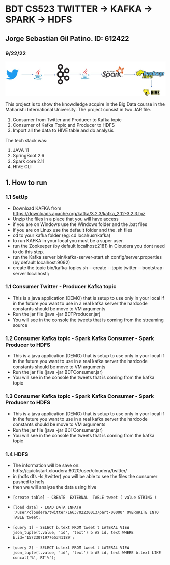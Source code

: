 # BDT CS523 TWITTER -> KAFKA -> SPARK -> HDFS
## Jorge Sebastian Gil Patino. ID: 612422
### 9/22/22

![Pipeline](https://github.com/sebastiangilpatino/twitter-kafka-spark-hadoop/blob/master/Pipeline.jpg)

This project is to show the knowdledge acquire in the Big Data course in the Maharishi International University. The project consist in two JAR file.

1. Consumer from Twitter and Producer to Kafka topic
2. Consumer of Kafka Topic and Producer to HDFS
3. Import all the data to HIVE table and do analysis

The tech stack was:
1. JAVA 11
2. SpringBoot 2.6
3. Spark core 2.11
4. HIVE CLI

## 1. How to run
### 1.1 SetUp
- Download KAFKA from https://downloads.apache.org/kafka/3.2.3/kafka_2.12-3.2.3.tgz 
- Unzip the files in a place that you will have access
- if you are on Windows use the Windows folder and the .bat files
- if you are on Linux use the default folder and the .sh files
- cd to your kafka folder (eg: cd local/usr/kafka)
- to run KAFKA in your local you must be a super user.
- run the Zookeeper (by default localhost:2181) in Cloudera you dont need to do this step.
- run the Kafka server bin/kafka-server-start.sh config/server.properties (by default localhost:9092)
- create the topic bin/kafka-topics.sh --create --topic twitter --bootstrap-server localhost:\
 
### 1.1 Consumer Twitter - Producer Kafka topic
- This is a java application (DEMO) that is setup to use only in your local if in the future you want to use in a real kafka server the hardcode constants should be move to VM arguments
- Run the jar file  (java -jar BDTProducer.jar)
- You will see in the console the tweets that is coming from the streaming source

### 1.2 Consumer Kafka topic - Spark Kafka Consumer - Spark Producer to HDFS
- This is a java application (DEMO) that is setup to use only in your local if in the future you want to use in a real kafka server the hardcode constants should be move to VM arguments
- Run the jar file  (java -jar BDTConsumer.jar)
- You will see in the console the tweets that is coming from the kafka topic 
### 1.3 Consumer Kafka topic - Spark Kafka Consumer - Spark Producer to HDFS
- This is a java application (DEMO) that is setup to use only in your local if in the future you want to use in a real kafka server the hardcode constants should be move to VM arguments
- Run the jar file  (java -jar BDTConsumer.jar)
- You will see in the console the tweets that is coming from the kafka topic 
### 1.4 HDFS
- The information will be save on: hdfs://quickstart.cloudera:8020/user/cloudera/twitter/
- in (hdfs dfs -ls /twitter) you will be able to see the files the consumer pushed to hdfs
- then we will analyze the data using hive
-     [create table] - CREATE  EXTERNAL  TABLE tweet ( value STRING )
-     [load data] - LOAD DATA INPATH '/user/cloudera/twitter/1663702230013/part-00000' OVERWRITE INTO TABLE tweet;
-     [query 1] - SELECT b.text FROM tweet t LATERAL VIEW json_tuple(t.value, 'id', 'text') b AS id, text WHERE b.id='1572307197765341189';
-     [query 2] - SELECT b.text FROM tweet t LATERAL VIEW json_tuple(t.value, 'id', 'text') b AS id, text WHERE b.text LIKE concat('%', RT'%');
